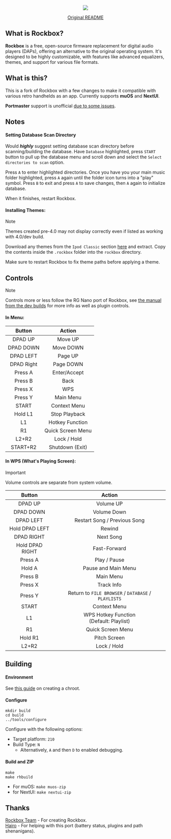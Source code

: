 <p align="center">
  <img src="./logo/rockbox-logo.svg"/>
</p>
<p align="center">
  <a href="./README">Original README</a>
</p>

## What is Rockbox?

**Rockbox** is a free, open-source firmware replacement for digital audio players (DAPs), offering an alternative to the original operating system. It's designed to be highly customizable, with features like advanced equalizers, themes, and support for various file formats.

## What is this?

This is a fork of Rockbox with a few changes to make it compatible with various retro handhelds as an app. Currently supports **muOS** and **NextUI**.

**Portmaster** support is unofficial [due to some issues](https://github.com/IncognitoMan/rockbox/issues/1).

## Notes

#### Setting Database Scan Directory

Would ***highly*** suggest setting database scan directory before scanning/building the database. Have `Database` highlighted, press `START` button to pull up the database menu and scroll down and select the `Select directories to scan` option.

Press `A` to enter highlighted directories. Once you have you your main music folder highlighted, press `A` again until the folder icon turns into a "play" symbol. Press `B` to exit and press `A` to save changes, then `A` again to initialize database.

When it finishes, restart Rockbox.

#### Installing Themes:

> [!NOTE]
> Themes created pre-4.0 may not display correctly even if listed as working with 4.0/dev build.

Download any themes from the `Ipod Classic` section [here](https://themes.rockbox.org/index.php?target=ipod6g) and extract. Copy the contents inside the `.rockbox` folder into the `rockbox` directory. 

Make sure to restart Rockbox to fix theme paths before applying a theme.

## Controls

> [!NOTE]
> Controls more or less follow the RG Nano port of Rockbox, see [the manual from the dev builds](https://download.rockbox.org/manual/rockbox-rgnano.pdf) for more info as well as plugin controls.

#### In Menu:

|   Button   |       Action      |
|:----------:|:-----------------:|
|   DPAD UP  |      Move UP      |
|  DPAD DOWN |     Move DOWN     |
|  DPAD LEFT |      Page UP      |
| DPAD Right |     Page DOWN     |
|   Press A  |    Enter/Accept   |
|   Press B  |        Back       |
|   Press X  |        WPS        |
|   Press Y  |     Main Menu     |
|    START   |    Context Menu   |
|   Hold L1  |   Stop Playback   |
|     L1     |  Hotkey Function  |
|     R1     | Quick Screen Menu |
|    L2+R2   |    Lock / Hold    |
|  START+R2  |  Shutdown (Exit)  |

#### In WPS (What's Playing Screen):

> [!IMPORTANT]
> Volume controls are separate from system volume.

|      Button     |                        Action                       |
|:---------------:|:---------------------------------------------------:|
|     DPAD UP     |                      Volume UP                      |
|    DPAD DOWN    |                     Volume Down                     |
|    DPAD LEFT    |             Restart Song / Previous Song            |
|  Hold DPAD LEFT |                        Rewind                       |
|    DPAD RIGHT   |                      Next Song                      |
| Hold DPAD RIGHT |                     Fast-Forward                    |
|     Press A     |                     Play / Pause                    |
|      Hold A     |                 Pause and Main Menu                 |
|     Press B     |                      Main Menu                      |
|     Press X     |                      Track Info                     |
|     Press Y     | Return to `FILE BROWSER` / `DATABASE` / `PLAYLISTS` |
|      START      |                     Context Menu                    |
|        L1       |      WPS Hotkey Function<br>(Default: Playlist)     |
|        R1       |                  Quick Screen Menu                  |
|     Hold R1     |                     Pitch Screen                    |
|      L2+R2      |                     Lock / Hold                     |

## Building

#### Environment

See [this guide](https://github.com/christianhaitian/arkos/wiki/Building#to-create-debian-based-chroots-in-a-linux-environment) on creating a chroot.

#### Configure
```
mkdir build
cd build
../tools/configure
```

Configure with the following options:
* Target platform: `210`
* Build Type: `N`
  - Alternatively, `A` and then `D` to enabled debugging.

#### Build and ZIP
```
make
make rhbuild
```

* For muOS: `make muos-zip`
* for NextUI: `make nextui-zip`

## Thanks

[Rockbox Team](https://www.rockbox.org/) - For creating Rockbox.  
[Hairo](https://github.com/Hairo) - For helping with this port (battery status, plugins and path shenanigans).